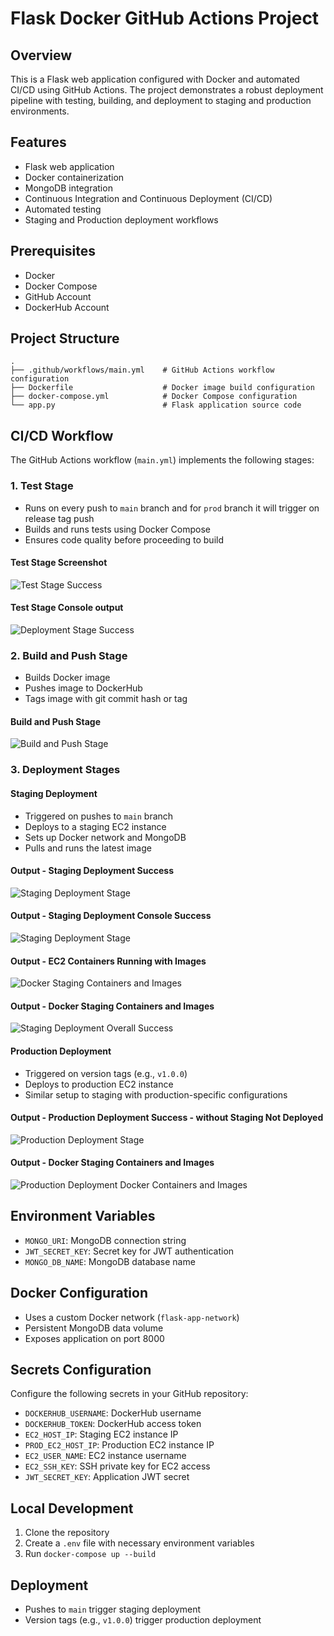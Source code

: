 # Flask Docker GitHub Actions Project

## Overview
This is a Flask web application configured with Docker and automated CI/CD using GitHub Actions. The project demonstrates a robust deployment pipeline with testing, building, and deployment to staging and production environments.

## Features
- Flask web application
- Docker containerization
- MongoDB integration
- Continuous Integration and Continuous Deployment (CI/CD)
- Automated testing
- Staging and Production deployment workflows

## Prerequisites
- Docker
- Docker Compose
- GitHub Account
- DockerHub Account

## Project Structure
```
.
├── .github/workflows/main.yml    # GitHub Actions workflow configuration
├── Dockerfile                    # Docker image build configuration
├── docker-compose.yml            # Docker Compose configuration
└── app.py                        # Flask application source code
```

## CI/CD Workflow
The GitHub Actions workflow (`main.yml`) implements the following stages:

### 1. Test Stage
- Runs on every push to `main` branch and for `prod` branch it will trigger on release tag push
- Builds and runs tests using Docker Compose
- Ensures code quality before proceeding to build

#### Test Stage Screenshot
![Test Stage Success](/output/1_test_success.png)

#### Test Stage Console output
![Deployment Stage Success](/output/2_test_success_result.png)

### 2. Build and Push Stage
- Builds Docker image
- Pushes image to DockerHub
- Tags image with git commit hash or tag

#### Build and Push Stage
![Build and Push Stage](/output/3_build_and_push.png)

### 3. Deployment Stages
#### Staging Deployment
- Triggered on pushes to `main` branch
- Deploys to a staging EC2 instance
- Sets up Docker network and MongoDB
- Pulls and runs the latest image

#### Output - Staging Deployment Success

![Staging Deployment Stage](/output/4_staging_deployment_success.png)

#### Output - Staging Deployment Console Success

![Staging Deployment Stage](/output/5_staging_deployment_sucess_details.png)

#### Output - EC2 Containers Running with Images

![Docker Staging Containers and Images](/output/6_docker_staging_containers_images.png)

#### Output - Docker Staging Containers and Images

![Staging Deployment Overall Success](/output/7_staging_success_overall.png)


#### Production Deployment
- Triggered on version tags (e.g., `v1.0.0`)
- Deploys to production EC2 instance
- Similar setup to staging with production-specific configurations

#### Output - Production Deployment Success - without Staging Not Deployed

![Production Deployment Stage](/output/8_deploy_to_prod.png)

#### Output - Docker Staging Containers and Images

![Production Deployment Docker Containers and Images](/output/9_deploy_to_prod.png)


## Environment Variables
- `MONGO_URI`: MongoDB connection string
- `JWT_SECRET_KEY`: Secret key for JWT authentication
- `MONGO_DB_NAME`: MongoDB database name

## Docker Configuration
- Uses a custom Docker network (`flask-app-network`)
- Persistent MongoDB data volume
- Exposes application on port 8000

## Secrets Configuration
Configure the following secrets in your GitHub repository:
- `DOCKERHUB_USERNAME`: DockerHub username
- `DOCKERHUB_TOKEN`: DockerHub access token
- `EC2_HOST_IP`: Staging EC2 instance IP
- `PROD_EC2_HOST_IP`: Production EC2 instance IP
- `EC2_USER_NAME`: EC2 instance username
- `EC2_SSH_KEY`: SSH private key for EC2 access
- `JWT_SECRET_KEY`: Application JWT secret

## Local Development
1. Clone the repository
2. Create a `.env` file with necessary environment variables
3. Run `docker-compose up --build`

## Deployment
- Pushes to `main` trigger staging deployment
- Version tags (e.g., `v1.0.0`) trigger production deployment

